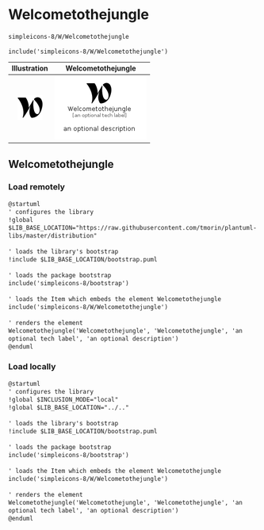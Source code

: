 # Welcometothejungle


```text
simpleicons-8/W/Welcometothejungle
```

```text
include('simpleicons-8/W/Welcometothejungle')
```



| Illustration | Welcometothejungle |
| :---: | :---: |
| ![illustration for Illustration](../../simpleicons-8/W/Welcometothejungle.png) | ![illustration for Welcometothejungle](../../simpleicons-8/W/Welcometothejungle.Local.png) |




## Welcometothejungle

### Load remotely
```plantuml
@startuml
' configures the library
!global $LIB_BASE_LOCATION="https://raw.githubusercontent.com/tmorin/plantuml-libs/master/distribution"

' loads the library's bootstrap
!include $LIB_BASE_LOCATION/bootstrap.puml

' loads the package bootstrap
include('simpleicons-8/bootstrap')

' loads the Item which embeds the element Welcometothejungle
include('simpleicons-8/W/Welcometothejungle')

' renders the element
Welcometothejungle('Welcometothejungle', 'Welcometothejungle', 'an optional tech label', 'an optional description')
@enduml
```

### Load locally
```plantuml
@startuml
' configures the library
!global $INCLUSION_MODE="local"
!global $LIB_BASE_LOCATION="../.."

' loads the library's bootstrap
!include $LIB_BASE_LOCATION/bootstrap.puml

' loads the package bootstrap
include('simpleicons-8/bootstrap')

' loads the Item which embeds the element Welcometothejungle
include('simpleicons-8/W/Welcometothejungle')

' renders the element
Welcometothejungle('Welcometothejungle', 'Welcometothejungle', 'an optional tech label', 'an optional description')
@enduml
```

